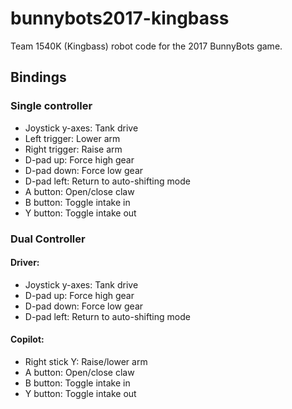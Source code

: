 # bunnybots2017-kingbass
Team 1540K (Kingbass) robot code for the 2017 BunnyBots game.

## Bindings
### Single controller
* Joystick y-axes: Tank drive
* Left trigger: Lower arm
* Right trigger: Raise arm
* D-pad up: Force high gear
* D-pad down: Force low gear
* D-pad left: Return to auto-shifting mode
* A button: Open/close claw
* B button: Toggle intake in
* Y button: Toggle intake out

### Dual Controller
#### Driver:
* Joystick y-axes: Tank drive
* D-pad up: Force high gear
* D-pad down: Force low gear
* D-pad left: Return to auto-shifting mode

#### Copilot:
* Right stick Y: Raise/lower arm
* A button: Open/close claw
* B button: Toggle intake in
* Y button: Toggle intake out
